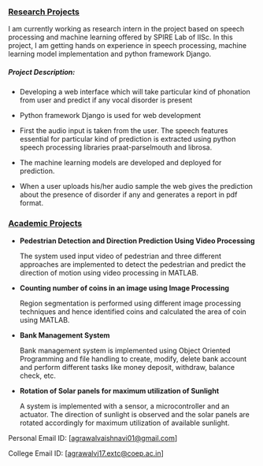 ### <ins>__Research Projects__</ins>

I am currently working as research intern in the project based on speech processing and machine learning offered by SPIRE Lab of IISc. In this project, I am getting hands on experience in speech processing, machine learning model implementation and python framework Django.

##### __Project Description:__

* Developing a web interface which will take particular kind of phonation from user and predict if any vocal disorder is present

* Python framework Django is used for web development

* First the audio input is taken from the user. The speech features essential for particular kind of prediction is extracted using python speech processing libraries praat-parselmouth and librosa.

* The machine learning models are developed and deployed for prediction. 

* When a user uploads his/her audio sample the web gives the prediction about the presence of disorder if any and generates a report in pdf format. 


### <ins>__Academic Projects__</ins>

* __Pedestrian Detection and Direction Prediction Using Video Processing__
    
    The system used input video of pedestrian and three different approaches are implemented to detect the pedestrian and predict the direction of motion using video processing in MATLAB.

* __Counting number of coins in an image using Image Processing__  

    Region segmentation is performed using different image processing techniques and hence identified coins and calculated the area of coin using MATLAB.

* __Bank Management System__
    
    Bank management system is implemented using Object Oriented Programming and file handling to create, modify, delete bank account and perform different tasks like money deposit, withdraw, balance check, etc.

* __Rotation of Solar panels for maximum utilization of Sunlight__    
    
    A system is implemented with a sensor, a microcontroller and an actuator. The direction of sunlight is observed and the solar panels are rotated accordingly for maximum utilization of available sunlight.




Personal Email ID: [agrawalvaishnavi01@gmail.com]

College Email ID: [agrawalvj17.extc@coep.ac.in]



